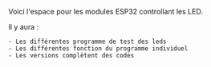 Voici l'espace pour les modules ESP32 controllant les LED.


Il y aura :

	- Les différentes programme de test des leds
	- Les différentes fonction du programme individuel
	- Les versions complètent des codes